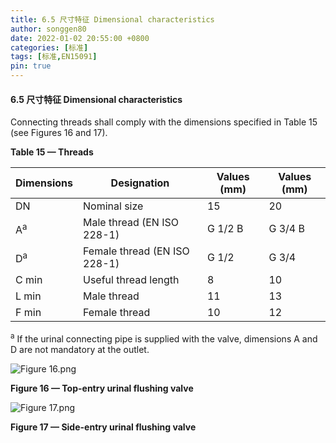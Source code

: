 ```yaml
---
title: 6.5 尺寸特征 Dimensional characteristics
author: songgen80
date: 2022-01-02 20:55:00 +0800
categories: [标准]
tags: [标准,EN15091]
pin: true
---
```


#### **6.5  尺寸特征 Dimensional characteristics**

Connecting threads shall comply with the dimensions specified in Table 15 (see Figures 16 and 17).

**Table 15 — Threads**

| Dimensions    | Designation                  | Values (mm) | Values (mm) |
| ------------- | ---------------------------- | ----------- | ----------- |
| DN            | Nominal size                 | 15          | 20          |
| A<sup>a</sup> | Male thread (EN ISO 228-1)   | G 1/2 B     | G 3/4 B     |
| D<sup>a</sup> | Female thread (EN ISO 228-1) | G 1/2       | G 3/4       |
| C min         | Useful thread length         | 8           | 10          |
| L min         | Male thread                  | 11          | 13          |
| F min         | Female thread                | 10          | 12          |

<sup>a</sup>   If the urinal connecting pipe is supplied with the valve, dimensions A and D are not mandatory at the outlet.

![Figure 16.png](https://s2.loli.net/2022/07/01/v7NbjS4mICWZqkB.png)

**Figure 16 — Top-entry urinal flushing valve** 

![Figure 17.png](https://s2.loli.net/2022/07/01/T5GYZKhop7WbUJP.png)

**Figure 17 — Side-entry urinal flushing valve**
